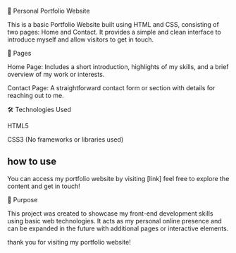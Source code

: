 💼 Personal Portfolio Website

This is a basic Portfolio Website built using HTML and CSS, consisting of two pages: Home and Contact. It provides a simple and clean interface to introduce myself and allow visitors to get in touch.

📄 Pages

Home Page: Includes a short introduction, highlights of my skills, and a brief overview of my work or interests.

Contact Page: A straightforward contact form or section with details for reaching out to me.


🛠 Technologies Used

HTML5

CSS3 (No frameworks or libraries used)

## how to use

You can access my portfolio  website by visiting [link] feel free to explore the content and get in touch!


🎯 Purpose

This project was created to showcase my front-end development skills using basic web technologies. It acts as my personal online presence and can be expanded in the future with additional pages or interactive elements.

thank you for visiting my portfolio website!
